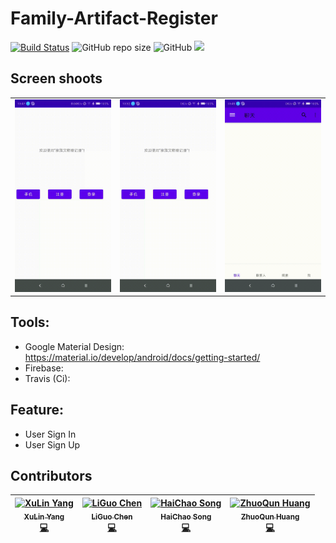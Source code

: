 # Family-Artifact-Register
[![Build Status](https://travis-ci.com/yangxvlin/Family-Artifact-Register.svg?token=p9qqDGGpt9pGxmkHR8yq&branch=master)](https://travis-ci.com/yangxvlin/Family-Artifact-Register) ![GitHub repo size](https://img.shields.io/github/repo-size/yangxvlin/Family-Artifact-Register) ![GitHub](https://img.shields.io/github/license/yangxvlin/Family-Artifact-Register) ![](https://img.shields.io/badge/plaform-android-blue)

## Screen shoots
<table border="0">
 <tr>
    <td><img src="./docs/sign_in_cn.gif"!></td>
    <td><img src="./docs/sign_up_cn.gif"!></td>
    <td><img src="./docs/sign_out_cn.gif"!></td>
 </tr>
</table>

## Tools:
- Google Material Design: https://material.io/develop/android/docs/getting-started/
- Firebase:
- Travis (Ci):

## Feature:
- User Sign In
- User Sign Up

## Contributors
<!-- ALL-CONTRIBUTORS-LIST:START - Do not remove or modify this section -->
<!-- prettier-ignore -->
| [<img src="https://avatars2.githubusercontent.com/yangxvlin" width="100px;" alt="XuLin Yang"/><br /><sub><b>XuLin Yang</b></sub>](https://www.linkedin.com/in/xulin-yang-a8566a13a/)<br />[💻](https://github.com/yangxvlin/Family-Artifact-Register/commits?author=yangxvlin "Code") | [<img src="https://avatars1.githubusercontent.com/chen-dudu" width="100px;" alt="LiGuo Chen"/><br /><sub><b>LiGuo Chen</b></sub>](https://github.com/chen-dudu)<br />[💻](https://github.com/yangxvlin/Family-Artifact-Register/commits?author=chen-dudu "Code") | [<img src="https://avatars2.githubusercontent.com/HaichaoS" width="100px;" alt="HaiChao Song"/><br /><sub><b>HaiChao Song</b></sub>](https://github.com/HaichaoS)<br />[💻](https://github.com/yangxvlin/Family-Artifact-Register/commits?author=HaichaoS "Code") | [<img src="https://avatars2.githubusercontent.com/Dovermore" width="100px;" alt="ZhuoQun Huang"/><br /><sub><b>ZhuoQun Huang</b></sub>](https://github.com/Dovermore)<br />[💻](https://github.com/yangxvlin/Family-Artifact-Register/commits?author=Dovermore "Code") |
| :---: | :---: | :---: | :---: | 
<!-- ALL-CONTRIBUTORS-LIST:END -->

